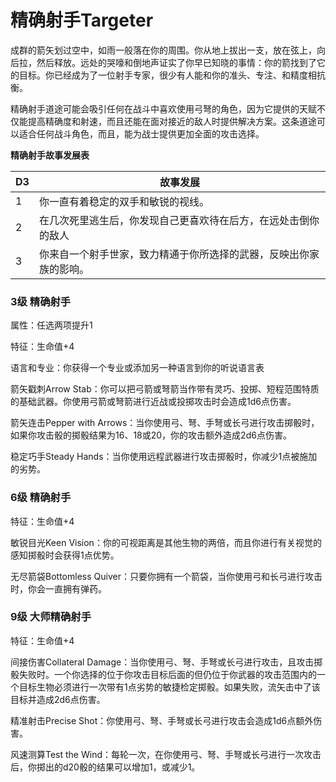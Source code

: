 # 精确射手Targeter

成群的箭矢划过空中，如雨一般落在你的周围。你从地上拔出一支，放在弦上，向后拉，然后释放。远处的哭嚎和倒地声证实了你早已知晓的事情：你的箭找到了它的目标。你已经成为了一位射手专家，很少有人能和你的准头、专注、和精度相抗衡。

精确射手道途可能会吸引任何在战斗中喜欢使用弓弩的角色，因为它提供的天赋不仅能提高精确度和射速，而且还能在面对接近的敌人时提供解决方案。这条道途可以适合任何战斗角色，而且，能为战士提供更加全面的攻击选择。

**精确射手故事发展表**

<table>
<thead>
<tr class="header">
<th>D3</th>
<th>故事发展</th>
</tr>
</thead>
<tbody>
<tr class="odd">
<td>1</td>
<td>你一直有着稳定的双手和敏锐的视线。</td>
</tr>
<tr class="even">
<td>2</td>
<td>在几次死里逃生后，你发现自己更喜欢待在后方，在远处击倒你的敌人</td>
</tr>
<tr class="odd">
<td>3</td>
<td>你来自一个射手世家，致力精通于你所选择的武器，反映出你家族的影响。</td>
</tr>
</tbody>
</table>

### 3级 精确射手

属性：任选两项提升1

特征：生命值+4

语言和专业：你获得一个专业或添加另一种语言到你的听说语言表

箭矢戳刺Arrow
Stab：你可以把弓箭或弩箭当作带有灵巧、投掷、短程范围特质的基础武器。你使用弓箭或弩箭进行近战或投掷攻击时会造成1d6点伤害。

箭矢连击Pepper with
Arrows：当你使用弓、弩、手弩或长弓进行攻击掷骰时，如果你攻击骰的掷骰结果为16、18或20，你的攻击额外造成2d6点伤害。

稳定巧手Steady
Hands：当你使用远程武器进行攻击掷骰时，你减少1点被施加的劣势。

### 6级 精确射手

特征：生命值+4

敏锐目光Keen
Vision：你的可视距离是其他生物的两倍，而且你进行有关视觉的感知掷骰时会获得1点优势。

无尽箭袋Bottomless
Quiver：只要你拥有一个箭袋，当你使用弓和长弓进行攻击时，你会一直拥有弹药。

### 9级 大师精确射手

特征：生命值+4

间接伤害Collateral
Damage：当你使用弓、弩、手弩或长弓进行攻击，且攻击掷骰失败时。一个你选择的位于你攻击目标后面的但仍位于你武器的攻击范围内的一个目标生物必须进行一次带有1点劣势的敏捷检定掷骰。如果失败，流矢击中了该目标并造成2d6点伤害。

精准射击Precise
Shot：你使用弓、弩、手弩或长弓进行攻击会造成1d6点额外伤害。

风速测算Test the
Wind：每轮一次，在你使用弓、弩、手弩或长弓进行一次攻击后，你掷出的d20骰的结果可以增加1，或减少1。
